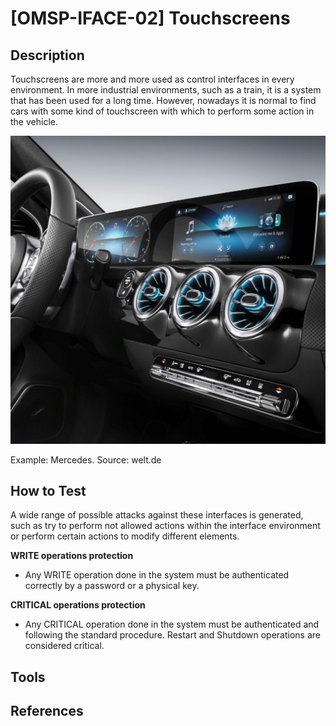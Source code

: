 # [OMSP-IFACE-02] Touchscreens
## Description
Touchscreens are more and more used as control interfaces in every environment. In more industrial environments, such as a train, it is a system that has been used for a long time. However, nowadays it is normal to find cars with some kind of touchscreen with which to perform some action in the vehicle.

![OMSP](/images/touchscreen.jpg)

Example: Mercedes. Source: welt.de

## How to Test
A wide range of possible attacks against these interfaces is generated, such as try to perform not allowed actions within the interface environment or perform certain actions to modify different elements.

**WRITE operations protection**
* Any WRITE operation done in the system must be authenticated correctly by a password or a physical key.

**CRITICAL operations protection**
* Any CRITICAL operation done in the system must be authenticated and following the standard procedure. Restart and Shutdown operations are considered critical.

## Tools

## References
